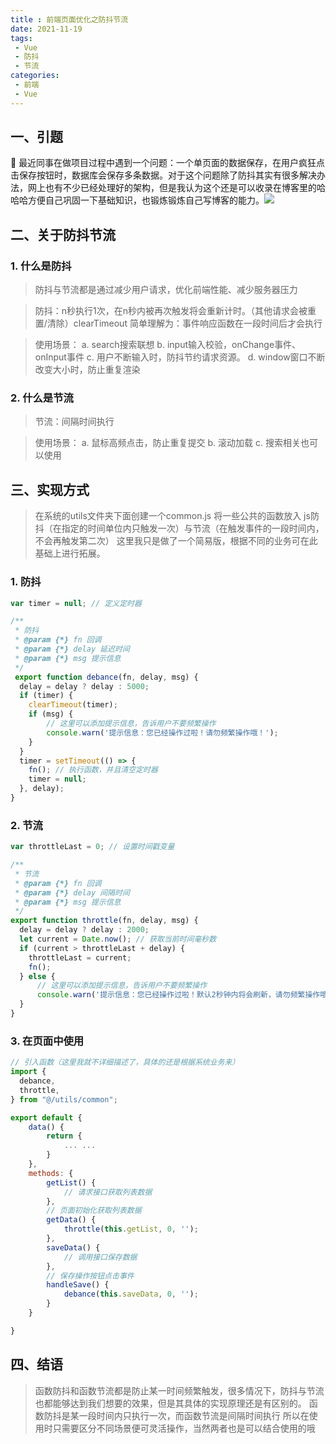 ```yaml
---
title : 前端页面优化之防抖节流
date: 2021-11-19
tags:
 - Vue
 - 防抖
 - 节流
categories: 
 - 前端
 - Vue
---
```

## 一、引题
 🎯 最近同事在做项目过程中遇到一个问题：一个单页面的数据保存，在用户疯狂点击保存按钮时，数据库会保存多条数据。对于这个问题除了防抖其实有很多解决办法，网上也有不少已经处理好的架构，但是我认为这个还是可以收录在博客里的哈哈哈方便自己巩固一下基础知识，也锻炼锻炼自己写博客的能力。![](./watermark.webp)

## 二、关于防抖节流
### 1. 什么是防抖

> 防抖与节流都是通过减少用户请求，优化前端性能、减少服务器压力

> 防抖：n秒执行1次，在n秒内被再次触发将会重新计时。（其他请求会被重置/清除）clearTimeout
> 简单理解为：事件响应函数在一段时间后才会执行

> 使用场景：
> a. search搜索联想
> b. input输入校验，onChange事件、onInput事件
> c. 用户不断输入时，防抖节约请求资源。
> d. window窗口不断改变大小时，防止重复渲染

### 2. 什么是节流

> 节流：间隔时间执行

> 使用场景：
> a. 鼠标高频点击，防止重复提交
> b. 滚动加载
> c. 搜索相关也可以使用


## 三、实现方式

> 在系统的utils文件夹下面创建一个common.js 将一些公共的函数放入
> js防抖（在指定的时间单位内只触发一次）与节流（在触发事件的一段时间内，不会再触发第二次）
> 这里我只是做了一个简易版，根据不同的业务可在此基础上进行拓展。


### 1. 防抖
```js
var timer = null; // 定义定时器

/**
 * 防抖
 * @param {*} fn 回调
 * @param {*} delay 延迟时间
 * @param {*} msg 提示信息
 */
 export function debance(fn, delay, msg) {
  delay = delay ? delay : 5000;
  if (timer) {
    clearTimeout(timer);
    if (msg) {
        // 这里可以添加提示信息，告诉用户不要频繁操作
        console.warn('提示信息：您已经操作过啦！请勿频繁操作哦！');
    }
  }
  timer = setTimeout(() => {
    fn(); // 执行函数，并且清空定时器
    timer = null;
  }, delay);
}
```

### 2. 节流
```js
var throttleLast = 0; // 设置时间戳变量

/**
 * 节流
 * @param {*} fn 回调
 * @param {*} delay 间隔时间
 * @param {*} msg 提示信息
 */
export function throttle(fn, delay, msg) {
  delay = delay ? delay : 2000;
  let current = Date.now(); // 获取当前时间毫秒数
  if (current > throttleLast + delay) {
    throttleLast = current;
    fn();
  } else {
      // 这里可以添加提示信息，告诉用户不要频繁操作
      console.warn('提示信息：您已经操作过啦！默认2秒钟内将会刷新，请勿频繁操作哦！');
  }
}
```

### 3. 在页面中使用

```js
// 引入函数（这里我就不详细描述了，具体的还是根据系统业务来）
import {
  debance,
  throttle,
} from "@/utils/common";

export default {
    data() {
        return {
            ... ...
        }
    },
    methods: {
        getList() {
            // 请求接口获取列表数据
        },
        // 页面初始化获取列表数据
        getData() {
            throttle(this.getList, 0, '');
        },
        saveData() {
            // 调用接口保存数据
        },
        // 保存操作按钮点击事件
        handleSave() {
            debance(this.saveData, 0, '');
        }
    }

}

```

## 四、结语
> 函数防抖和函数节流都是防止某一时间频繁触发，很多情况下，防抖与节流也都能够达到我们想要的效果，但是其具体的实现原理还是有区别的。
> 函数防抖是某一段时间内只执行一次，而函数节流是间隔时间执行
> 所以在使用时只需要区分不同场景便可灵活操作，当然两者也是可以结合使用的哦
